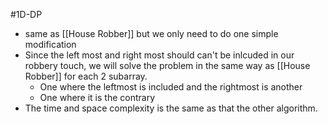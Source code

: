 #1D-DP
- same as [[House Robber]] but we only need to do one simple modification
- Since the left most and right most should can't be inlcuded in our  robbery touch, we will solve the problem in the same way as [[House Robber]] for each 2 subarray.
	- One where the leftmost is included and the rightmost is another
	- One where it is the contrary
- The time and space complexity is the same as that the other algorithm.
